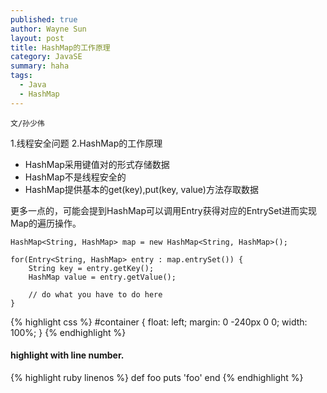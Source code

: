 ```yaml
---
published: true
author: Wayne Sun
layout: post
title: HashMap的工作原理
category: JavaSE
summary: haha
tags:
  - Java
  - HashMap
---
```


`文/孙少伟`


1.线程安全问题
2.HashMap的工作原理

* HashMap采用键值对的形式存储数据
* HashMap不是线程安全的
* HashMap提供基本的get(key),put(key, value)方法存取数据

更多一点的，可能会提到HashMap可以调用Entry获得对应的EntrySet进而实现Map的遍历操作。

```
HashMap<String, HashMap> map = new HashMap<String, HashMap>();

for(Entry<String, HashMap> entry : map.entrySet()) {
    String key = entry.getKey();
    HashMap value = entry.getValue();

    // do what you have to do here
}
```

{% highlight css %}
#container {
  float: left;
  margin: 0 -240px 0 0;
  width: 100%;
}
{% endhighlight %}

#### highlight with line number.

{% highlight ruby linenos  %}
def foo
  puts 'foo'
end
{% endhighlight %}